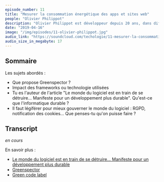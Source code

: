 ```yaml
---
episode_number: 11
title: "Mesurer la consommation énergétique des apps et sites web"
people: "Olivier Philippot"
description: "Olivier Philippot est développeur depuis 20 ans, dans différentes technologies, embarquées et mobile notamment. Lors de ses années universitaires, il a fait de la recherche sur les batteries et la gestion de l'énergie. Aujourd'hui il est cofondateur de Greenspector, une startup installée à Nantes. Nous allons parler de comment mesurer la consommation énergétique de nos sites web et applications."
date: "2019-04-16"
image: "/img/episodes/11-olivier-philippot.jpg"
audio_link: "https://soundcloud.com/techologie/11-mesurer-la-consommation-energetique-des-apps-et-sites-web-avec-olivier-philippot"
audio_size_in_megabyte: 17
---
```


## Sommaire

Les sujets abordés :

* Que propose Greenspector ?
* Impact des frameworks ou technologie utilisées
* Tu es l'auteur de l'article "Le monde du logiciel est en train de se détruire... Manifeste pour un développement plus durable". Qu'est-ce que l'informatique durable ?
* Il faut légiférer pour mieux gouverner le monde du logiciel : RGPD, notification des cookies… Que penses-tu qu'on puisse faire ?

## Transcript

_en cours_

<div class="block">
En savoir plus :

* [Le monde du logiciel est en train de se détruire... Manifeste pour un développement plus durable](https://greenspector.com/fr/articles/2018-12-11-manifeste-developpement-plus-durable/)
* [Greenspector](https://greenspector.com/) 
* [Green code label](https://label.greencodelab.org/)

</div>
